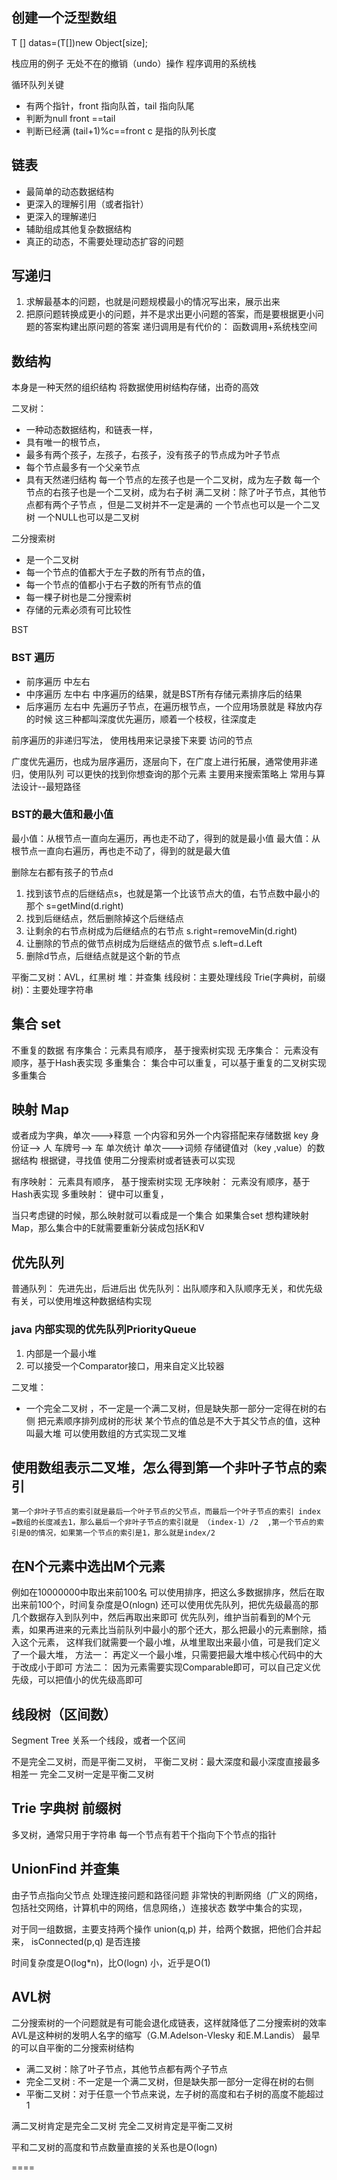 ## 创建一个泛型数组
T [] datas=(T[])new Object[size];

栈应用的例子
无处不在的撤销（undo）操作
程序调用的系统栈

循环队列关键
* 有两个指针，front 指向队首，tail 指向队尾
* 判断为null front ==tail
* 判断已经满  (tail+1)%c==front   c 是指的队列长度

## 链表
* 最简单的动态数据结构
* 更深入的理解引用（或者指针）
* 更深入的理解递归
* 辅助组成其他复杂数据结构
* 真正的动态，不需要处理动态扩容的问题


## 写递归
1. 求解最基本的问题，也就是问题规模最小的情况写出来，展示出来
2. 把原问题转换成更小的问题，并不是求出更小问题的答案，而是要根据更小问题的答案构建出原问题的答案
递归调用是有代价的： 函数调用+系统栈空间

## 数结构
本身是一种天然的组织结构
将数据使用树结构存储，出奇的高效

二叉树：
* 一种动态数据结构，和链表一样，
* 具有唯一的根节点，
* 最多有两个孩子，左孩子，右孩子，没有孩子的节点成为叶子节点
* 每个节点最多有一个父亲节点
* 具有天然递归结构
    每一个节点的左孩子也是一个二叉树，成为左子数
    每一个节点的右孩子也是一个二叉树，成为右子树
满二叉树：除了叶子节点，其他节点都有两个子节点    ，但是二叉树并不一定是满的
一个节点也可以是一个二叉树
一个NULL也可以是二叉树

二分搜索树
* 是一个二叉树
* 每一个节点的值都大于左子数的所有节点的值，
* 每一个节点的值都小于右子数的所有节点的值
* 每一棵子树也是二分搜索树
* 存储的元素必须有可比较性

BST
### BST 遍历
* 前序遍历  中左右
* 中序遍历  左中右    中序遍历的结果，就是BST所有存储元素排序后的结果
* 后序遍历  左右中  先遍历子节点，在遍历根节点，一个应用场景就是 释放内存的时候
这三种都叫深度优先遍历，顺着一个枝杈，往深度走

前序遍历的非递归写法，
使用栈用来记录接下来要 访问的节点

广度优先遍历，也成为层序遍历，逐层向下，在广度上进行拓展，通常使用非递归，使用队列
可以更快的找到你想查询的那个元素
主要用来搜索策略上
常用与算法设计--最短路径

### BST的最大值和最小值
最小值：从根节点一直向左遍历，再也走不动了，得到的就是最小值
最大值：从根节点一直向右遍历，再也走不动了，得到的就是最大值

删除左右都有孩子的节点d
1. 找到该节点的后继结点s，也就是第一个比该节点大的值，右节点数中最小的那个  s=getMind(d.right)
2. 找到后继结点，然后删除掉这个后继结点
3. 让剩余的右节点树成为后继结点的右节点 s.right=removeMin(d.right)
4. 让删除的节点的做节点树成为后继结点的做节点 s.left=d.Left
5. 删除d节点，后继结点就是这个新的节点

平衡二叉树：AVL，红黑树
堆：并查集
线段树：主要处理线段
Trie(字典树，前缀树)：主要处理字符串

## 集合 set
不重复的数据
有序集合：元素具有顺序， 基于搜索树实现
无序集合： 元素没有顺序，基于Hash表实现
多重集合： 集合中可以重复，可以基于重复的二叉树实现多重集合

## 映射 Map
或者成为字典，单次--->释意
一个内容和另外一个内容搭配来存储数据 key
  身份证--> 人
  车牌号--> 车
  单次统计  单次--->词频
存储键值对（key ,value）的数据结构
根据键，寻找值
使用二分搜索树或者链表可以实现

有序映射： 元素具有顺序， 基于搜索树实现
无序映射： 元素没有顺序，基于Hash表实现
多重映射： 键中可以重复，

当只考虑键的时候，那么映射就可以看成是一个集合
如果集合set 想构建映射Map，那么集合中的E就需要重新分装成包括K和V

## 优先队列
普通队列： 先进先出，后进后出
优先队列：出队顺序和入队顺序无关，和优先级有关，可以使用堆这种数据结构实现

### java 内部实现的优先队列PriorityQueue
1. 内部是一个最小堆
2. 可以接受一个Comparator接口，用来自定义比较器

二叉堆：
* 一个完全二叉树 ，不一定是一个满二叉树，但是缺失那一部分一定得在树的右侧
把元素顺序排列成树的形状
某个节点的值总是不大于其父节点的值，这种叫最大堆
可以使用数组的方式实现二叉堆

## 使用数组表示二叉堆，怎么得到第一个非叶子节点的索引
    第一个非叶子节点的索引就是最后一个叶子节点的父节点，而最后一个叶子节点的索引 index =数组的长度减去1，那么最后一个非叶子节点的索引就是 （index-1）/2  ,第一个节点的索引是0的情况，如果第一个节点的索引是1，那么就是index/2

## 在N个元素中选出M个元素
例如在10000000中取出来前100名
可以使用排序，把这么多数据排序，然后在取出来前100个，时间复杂度是O(nlogn)
还可以使用优先队列，把优先级最高的那几个数据存入到队列中，然后再取出来即可
优先队列，维护当前看到的M个元素，如果再进来的元素比当前队列中最小的那个还大，那么把最小的元素删除，插入这个元素，
这样我们就需要一个最小堆，从堆里取出来最小值，可是我们定义了一个最大堆，
方法一： 再定义一个最小堆，只需要把最大堆中核心代码中的大于改成小于即可
方法二： 因为元素需要实现Comparable即可，可以自己定义优先级，可以把值小的优先级高即可

## 线段树（区间数）
Segment Tree
关系一个线段，或者一个区间

不是完全二叉树，而是平衡二叉树，
平衡二叉树：最大深度和最小深度直接最多相差一
完全二叉树一定是平衡二叉树

## Trie 字典树 前缀树
多叉树，通常只用于字符串
每一个节点有若干个指向下个节点的指针
## UnionFind  并查集
由子节点指向父节点
处理连接问题和路径问题
非常快的判断网络（广义的网络，包括社交网络，计算机中的网络，信息网络，）连接状态
数学中集合的实现，

对于同一组数据，主要支持两个操作
union(q,p) 并，给两个数据，把他们合并起来，
isConnected(p,q) 是否连接

时间复杂度是O(log*n)，比O(logn) 小，近乎是O(1)

## AVL树
二分搜索树的一个问题就是有可能会退化成链表，这样就降低了二分搜索树的效率
AVL是这种树的发明人名字的缩写（G.M.Adelson-Vlesky 和E.M.Landis）
最早的可以自平衡的二分搜索树结构

* 满二叉树：除了叶子节点，其他节点都有两个子节点
* 完全二叉树 : 不一定是一个满二叉树，但是缺失那一部分一定得在树的右侧
* 平衡二叉树：对于任意一个节点来说，左子树的高度和右子树的高度不能超过1

满二叉树肯定是完全二叉树
完全二叉树肯定是平衡二叉树

平和二叉树的高度和节点数量直接的关系也是O(logn) 

































====
